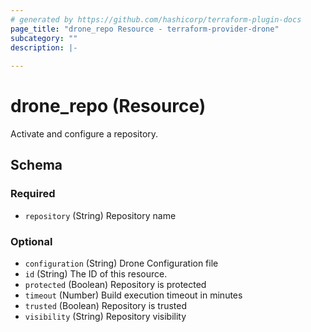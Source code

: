 ```yaml
---
# generated by https://github.com/hashicorp/terraform-plugin-docs
page_title: "drone_repo Resource - terraform-provider-drone"
subcategory: ""
description: |-
  
---
```


# drone_repo (Resource)

Activate and configure a repository.

<!-- schema generated by tfplugindocs -->
## Schema

### Required

- `repository` (String) Repository name

### Optional

- `configuration` (String) Drone Configuration file
- `id` (String) The ID of this resource.
- `protected` (Boolean) Repository is protected
- `timeout` (Number) Build execution timeout in minutes
- `trusted` (Boolean) Repository is trusted
- `visibility` (String) Repository visibility


